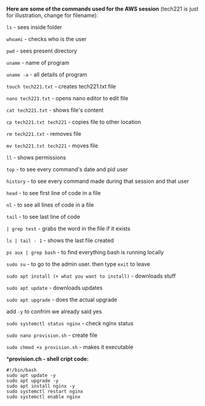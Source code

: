 **Here are some of the commands used for the AWS session** (tech221 is just for illustration, change for filename):

`ls` - sees inside folder

`whoami` - checks who is the user

`pwd` - sees present directory

`uname` - name of program

`uname -a` - all details of program

`touch tech221.txt` - creates tech221.txt file

`nano tech221.txt` - opens nano editor to edit file

`cat tech221.txt` - shows file's content

`cp tech221.txt tech221` - copies file to other location

`rm tech221.txt` - removes file

`mv tech221.txt tech221` - moves file

`ll` - shows permissions

`top` - to see every command's date and pid user

`history` - to see every command made during that session and that user

`head` - to see first line of code in a file

`nl` - to see all lines of code in a file

`tail` - to see last line of code

`| grep test` - grabs the word in the file if it exists

`ls | tail - 1` - shows the last file created

`ps aux | grep bash` - to find everything bash is running locally

`sudo su` - to go to the admin user. then type `exit` to leave

`sudo apt install (+ what you want to install)` - downloads stuff

`sudo apt update` - downloads updates

`sudo apt upgrade` - does the actual upgrade

add `-y` to confrim we already said yes

`sudo systemctl status nginx` - check nginx status

`sudo nano provision.sh` - create file

`sudo chmod +x provision.sh` - makes it executable

***provision.ch - shell cript code:**

````
#!/bin/bash
sudo apt update -y
sudo apt upgrade -y
sudo apt install nginx -y
sudo systemctl restart nginx
sudo systemctl enable nginx
````

